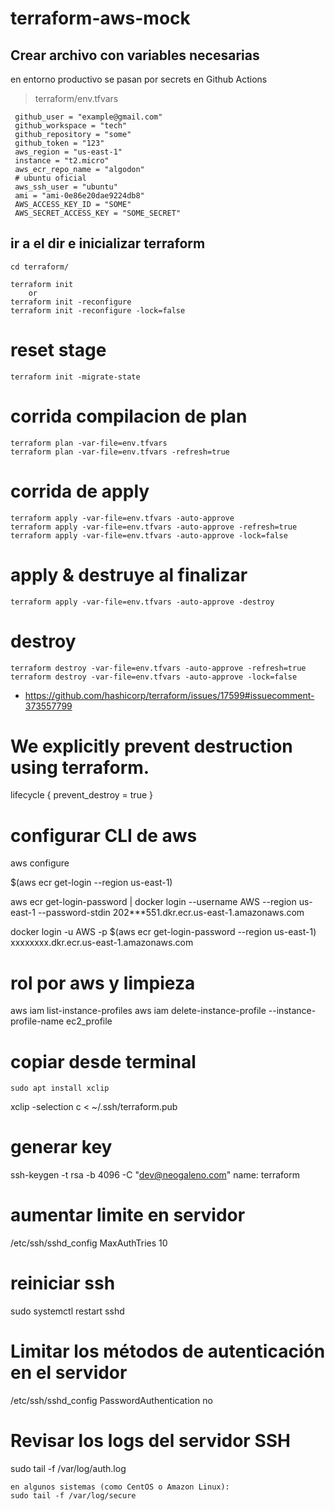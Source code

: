 # terraform-aws-mock

## Crear archivo con variables necesarias
   en entorno productivo se pasan por secrets en Github Actions
   > terraform/env.tfvars
   ```
    github_user = "example@gmail.com"
    github_workspace = "tech" 
    github_repository = "some"
    github_token = "123"
    aws_region = "us-east-1"
    instance = "t2.micro"
    aws_ecr_repo_name = "algodon"
    # ubuntu oficial
    aws_ssh_user = "ubuntu"
    ami = "ami-0e86e20dae9224db8"
    AWS_ACCESS_KEY_ID = "SOME"
    AWS_SECRET_ACCESS_KEY = "SOME_SECRET"
   ```

## ir a el dir e inicializar terraform
    cd terraform/

    terraform init
        or
    terraform init -reconfigure 
    terraform init -reconfigure -lock=false

# reset stage 
    terraform init -migrate-state


# corrida compilacion de plan
    terraform plan -var-file=env.tfvars
    terraform plan -var-file=env.tfvars -refresh=true

# corrida de apply
    terraform apply -var-file=env.tfvars -auto-approve 
    terraform apply -var-file=env.tfvars -auto-approve -refresh=true
    terraform apply -var-file=env.tfvars -auto-approve -lock=false

# apply & destruye al finalizar
    terraform apply -var-file=env.tfvars -auto-approve -destroy

# destroy
    terraform destroy -var-file=env.tfvars -auto-approve -refresh=true
    terraform destroy -var-file=env.tfvars -auto-approve -lock=false


- https://github.com/hashicorp/terraform/issues/17599#issuecomment-373557799
# We explicitly prevent destruction using terraform. 
  lifecycle {
    prevent_destroy = true
  }

# configurar CLI de aws
aws configure


$(aws ecr get-login --region us-east-1)

aws ecr get-login-password | docker login --username AWS --region us-east-1 --password-stdin 202***551.dkr.ecr.us-east-1.amazonaws.com

docker login -u AWS -p $(aws ecr get-login-password --region us-east-1) xxxxxxxx.dkr.ecr.us-east-1.amazonaws.com


# rol por aws y limpieza
aws iam list-instance-profiles
aws iam delete-instance-profile --instance-profile-name ec2_profile


# copiar desde terminal 
    sudo apt install xclip
xclip -selection c < ~/.ssh/terraform.pub

# generar key 
ssh-keygen -t rsa -b 4096 -C "dev@neogaleno.com"
    name: terraform

# aumentar limite en servidor
/etc/ssh/sshd_config
    MaxAuthTries 10

# reiniciar ssh
sudo systemctl restart sshd

# Limitar los métodos de autenticación en el servidor
/etc/ssh/sshd_config
    PasswordAuthentication no

# Revisar los logs del servidor SSH
sudo tail -f /var/log/auth.log

    en algunos sistemas (como CentOS o Amazon Linux):
    sudo tail -f /var/log/secure
